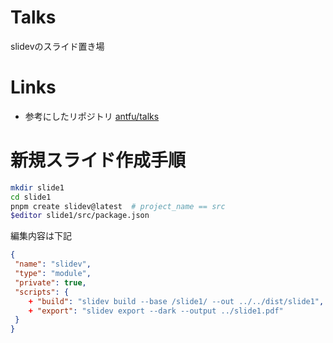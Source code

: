 # Talks
slidevのスライド置き場
# Links
- 参考にしたリポジトリ [antfu/talks](https://github.com/antfu/talks)
# 新規スライド作成手順
```bash
mkdir slide1
cd slide1
pnpm create slidev@latest  # project_name == src
$editor slide1/src/package.json
```
編集内容は下記
```slide1/src/package.json
{
 "name": "slidev",
 "type": "module",
 "private": true,
 "scripts": {
    + "build": "slidev build --base /slide1/ --out ../../dist/slide1",
    + "export": "slidev export --dark --output ../slide1.pdf"
 }
}
```